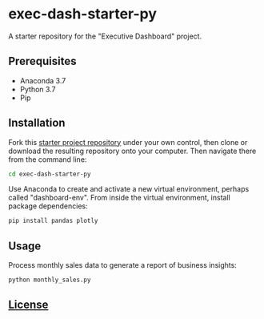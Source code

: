# exec-dash-starter-py

A starter repository for the "Executive Dashboard" project.

## Prerequisites

  + Anaconda 3.7
  + Python 3.7
  + Pip

## Installation

Fork this [starter project repository](https://github.com/prof-rossetti/exec-dash-starter-py) under your own control, then clone or download the resulting repository onto your computer. Then navigate there from the command line:

```sh
cd exec-dash-starter-py
```

Use Anaconda to create and activate a new virtual environment, perhaps called "dashboard-env". From inside the virtual environment, install package dependencies:

```sh
pip install pandas plotly
```

## Usage

Process monthly sales data to generate a report of business insights:

```sh
python monthly_sales.py
```

## [License](/LICENSE.md)
